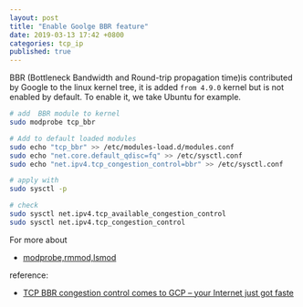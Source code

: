 ```yaml
---
layout: post
title: "Enable Goolge BBR feature"
date: 2019-03-13 17:42 +0800
categories: tcp_ip
published: true
---
```


BBR (Bottleneck Bandwidth and Round-trip propagation time)is contributed by Google to the linux kernel tree, it is added `from 4.9.0` kernel but is not enabled by default. To enable it, we take Ubuntu for example.

```sh
# add  BBR module to kernel
sudo modprobe tcp_bbr

# Add to default loaded modules
sudo echo "tcp_bbr" >> /etc/modules-load.d/modules.conf
sudo echo "net.core.default_qdisc=fq" >> /etc/sysctl.conf
sudo echo "net.ipv4.tcp_congestion_control=bbr" >> /etc/sysctl.conf

# apply with
sudo sysctl -p

# check
sudo sysctl net.ipv4.tcp_available_congestion_control
sudo sysctl net.ipv4.tcp_congestion_control

```

For more about

- [modprobe,rmmod,lsmod](https://linux.die.net/man/8/modprobe)

reference:

- [TCP BBR congestion control comes to GCP – your Internet just got faste](https://cloud.google.com/blog/products/gcp/tcp-bbr-congestion-control-comes-to-gcp-your-internet-just-got-faster)
